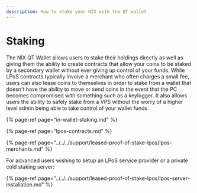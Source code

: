 ```yaml
---
description: How to stake your NIX with the QT wallet
---
```


# Staking

The NIX QT Wallet allows users to stake their holdings directly as well as giving them the ability to create contracts that allow your coins to be staked by a secondary wallet without ever giving up control of your funds. While LPoS contracts typically involve a merchant who often charges a small fee, users can also lease coins to themselves in order to stake from a wallet that doesn't have the ability to move or send coins in the event that the PC becomes compromised with something such as a keylogger. It also allows users the ability to safely stake from a VPS without the worry of a higher level admin being able to take control of your wallet funds.

{% page-ref page="in-wallet-staking.md" %}

{% page-ref page="lpos-contracts.md" %}

{% page-ref page="../../../support/leased-proof-of-stake-lpos/lpos-merchants.md" %}

For advanced users wishing to setup an LPoS service provider or a private cold staking server:

{% page-ref page="../../../support/leased-proof-of-stake-lpos/lpos-server-installation.md" %}





